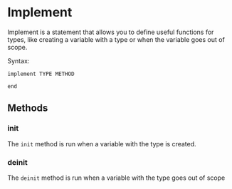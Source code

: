# Implement
Implement is a statement that allows you to define useful functions for types, like creating
a variable with a type or when the variable goes out of scope.

Syntax:
```
implement TYPE METHOD

end
```

## Methods
### init
The `init` method is run when a variable with the type is created.

### deinit
The `deinit` method is run when a variable with the type goes out of scope
